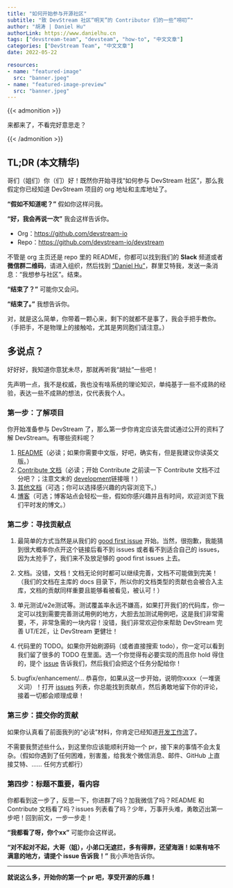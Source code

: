 ```yaml
---
title: "如何开始参与开源社区"
subtitle: "致 DevStream 社区“明天”的 Contributor 们的一些“唠叨”"
author: "胡涛 | Daniel Hu"
authorLink: https://www.danielhu.cn
tags: ["devstream-team", "devsteam", "how-to", "中文文章"]
categories: ["DevStream Team", "中文文章"]
date: 2022-05-22

resources:
- name: "featured-image"
  src: "banner.jpeg"
- name: "featured-image-preview"
  src: "banner.jpeg"
---
```


{{< admonition >}}

来都来了，不看完好意思走？

{{< /admonition >}}

## TL;DR (本文精华)

哥们（姐们）你（们）好！既然你开始寻找“如何参与 DevStream 社区”，那么我假定你已经知道 DevStream 项目的 org 地址和主库地址了。

**“假如不知道呢？”** 假如你这样问我。

**“好，我会再说一次”** 我会这样告诉你。

- Org：<https://github.com/devstream-io>
- Repo：<https://github.com/devstream-io/devstream>

不管是 org 主页还是 repo 里的 README，你都可以找到我们的 **Slack** 频道或者**微信群二维码**，请进入组织，然后找到 [“Daniel Hu”](https://www.danielhu.cn)，群里艾特我，发送一条消息：“我想参与社区”。结束。

**“结束了？”** 可能你又会问。

**“结束了。”** 我想告诉你。

对，就是这么简单，你带着一颗心来，剩下的就都不是事了，我会手把手教你。（手把手，不是物理上的接触哈，尤其是男同胞们请注意。）

## 多说点？

好好好，我知道你意犹未尽，那就再听我“胡扯”一些吧！

先声明一点，我不是权威，我也没有啥系统的理论知识，单纯基于一些不成熟的经验，表达一些不成熟的想法，仅代表我个人。

### 第一步：了解项目

你开始准备参与 DevStream 了，那么第一步你肯定应该先尝试通过公开的资料了解 DevStream。有哪些资料呢？

1. [README](https://github.com/devstream-io/devstream#devstream-what-is-it-anyway)（必读；如果你需要中文版，好吧，确实有，但是我建议你读英文版。）
2. [Contribute 文档](https://docs.devstream.io/en/latest/contribute/)（必读；开始 Contribute 之前读一下 Contribute 文档不过分吧？；注意文末的 [development](https://docs.devstream.io/en/latest/development/development-workflow/)链接哦！）
3. [其他文档](https://docs.devstream.io/en/latest/)（可选；你可以选择感兴趣的内容浏览下。）
4. [博客](https://blog.devstream.io)（可选；博客站点会轻松一些，假如你感兴趣并且有时间，欢迎浏览下我们平时发的博文。）

### 第二步：寻找贡献点

1. 最简单的方式当然是从我们的 [good first issue](https://github.com/devstream-io/devstream/issues?q=is%3Aissue+is%3Aopen+label%3A%22good+first+issue%22) 开始。当然，很抱歉，我能猜到很大概率你点开这个链接后看不到 issues 或者看不到适合自己的 issues，因为太抢手了，我们来不及放足够的 good first issues 上去。

2. 文档。没错，文档！文档无论何时都可以继续完善，文档不可能做到完美！（我们的文档在主库的 docs 目录下，所以你的文档类型的贡献也会被合入主库，文档的贡献同样重要且能够看被看见，被认可！）

3. 单元测试/e2e测试等。测试覆盖率永远不嫌高，如果打开我们的代码库，你一定可以找到需要完善测试用例的地方，大胆去加测试用例吧，这是我们非常需要，不，非常急需的一块内容！没错，我们非常欢迎你来帮助 DevStream 完善 UT/E2E，让 DevStream 更健壮！

4. 代码里的 TODO。如果你开始刷源码（或者直接搜索 todo），你一定可以看到我们留了很多的 TODO 在里面。选一个你觉得有必要实现的而且你 hold 得住的，提个 [issue](https://github.com/devstream-io/devstream/issues/new/choose) 告诉我们，然后我们会把这个任务分配给你！

5. bugfix/enhancement/... 恭喜你，如果从这一步开始，说明你xxxx（一堆褒义词）！打开 [issues](https://github.com/devstream-io/devstream/issues) 列表，你总能找到贡献点，然后勇敢地留下你的评论，接着一切都会顺理成章！

### 第三步：提交你的贡献

如果你认真看了前面我列的“必读”材料，你肯定已经知道[开发工作流](https://docs.devstream.io/en/latest/development/development-workflow/)了。

不需要我赘述些什么，到这里你应该能顺利开始一个 pr，接下来的事情不会太复杂。（假如你遇到了任何困难，别害羞，给我发个微信消息、邮件、GitHub 上直接艾特、…… 任何方式都行）

### 第四步：标题不重要，看内容

你都看到这一步了，反思一下，你进群了吗？加我微信了吗？README 和 Contribute 文档看了吗？issues 列表看了吗？少年，万事开头难，勇敢迈出第一步吧！回到前文，一步一步走！

**“我都看了呀，你个xx”** 可能你会这样说。

**“对不起对不起，大哥（姐），小弟口无遮拦，多有得罪，还望海涵！如果有啥不满意的地方，请提个 issue 告诉我！”** 我小声地告诉你。

---

**就说这么多，开始你的第一个 pr 吧，享受开源的乐趣！**
